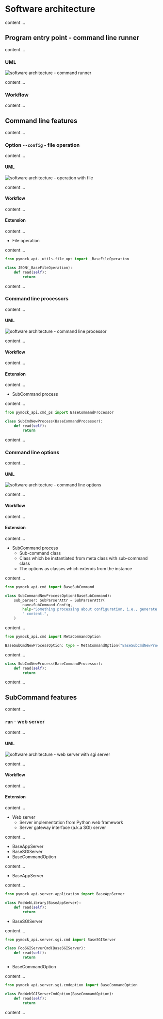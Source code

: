 # Software architecture

content ...


## Program entry point - command line runner

content ...

### UML

![software architecture - command runner]

[software architecture - command runner]: ../../images/development/cmd_runner_software_architecture.drawio.png

content ...

### Workflow

content ...


## Command line features

content ...

### Option ``--config`` - file operation

content ...

#### UML

![software architecture - operation with file]

[software architecture - operation with file]: ../../images/development/file_operatrions_software_architecture.drawio.png

content ...

#### Workflow

content ...

#### Extension

content ...

* File operation

content ...

```python
from pymock_api._utils.file_opt import _BaseFileOperation

class JSON(_BaseFileOperation):
    def read(self):
        return 
```

content ...


### Command line processors

content ...

#### UML

![software architecture - command line processor]

[software architecture - command line processor]: ../../images/development/cmd_ps_software_architecture.drawio.png

content ...

#### Workflow

content ...

#### Extension

content ...

* SubCommand process

content ...

```python
from pymock_api.cmd_ps import BaseCommandProcessor

class SubCmdNewProcess(BaseCommandProcessor):
    def read(self):
        return 
```

content ...


### Command line options

content ...

#### UML

![software architecture - command line options]

[software architecture - command line options]: ../../images/development/cmd_options_software_architecture.drawio.png

content ...

#### Workflow

content ...

#### Extension

content ...

* SubCommand process
    * Sub-command class
    * Class which be instantiated from meta class with sub-command class
    * The options as classes which extends from the instance

content ...

```python
from pymock_api.cmd import BaseSubCommand

class SubCommandNewProcessOption(BaseSubCommand):
    sub_parser: SubParserAttr = SubParserAttr(
        name=SubCommand.Config,
        help="Something processing about configuration, i.e., generate a sample configuration or validate configuration"
        " content.",
    )
```

content ...

```python
from pymock_api.cmd import MetaCommandOption

BaseSubCmdNewProcessOption: type = MetaCommandOption("BaseSubCmdNewProcessOption", (SubCommandRunOption,), {})
```

content ...

```python
class SubCmdNewProcess(BaseCommandProcessor):
    def read(self):
        return 
```

content ...


## SubCommand features

content ...


### ``run`` - web server

content ...

#### UML

![software architecture - web server with sgi server]

[software architecture - web server with sgi server]: ../../images/development/server_software_architecture.drawio.png

content ...

#### Workflow

content ...

#### Extension

content ...

* Web server
    * Server implementation from Python web framework
    * Server gateway interface (a.k.a SGI) server

content ...

* BaseAppServer
* BaseSGIServer
* BaseCommandOption

content ...

* BaseAppServer

content ...

```python
from pymock_api.server.application import BaseAppServer

class FooWebLibrary(BaseAppServer):
    def read(self):
        return 
```

* BaseSGIServer

content ...

```python
from pymock_api.server.sgi.cmd import BaseSGIServer

class FooSGIServerCmd(BaseSGIServer):
    def read(self):
        return 
```

* BaseCommandOption

content ...

```python
from pymock_api.server.sgi.cmdoption import BaseCommandOption

class FooWebSGIServerCmdOption(BaseCommandOption):
    def read(self):
        return 
```

content ...
